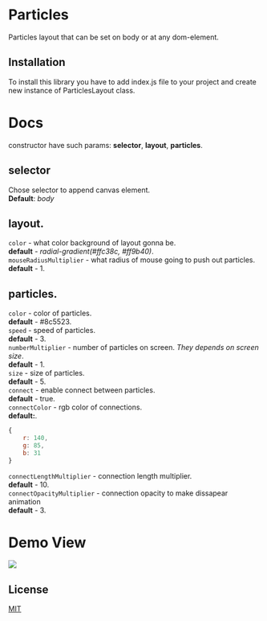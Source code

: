 # Particles
Particles layout that can be set on body or at any dom-element.

## Installation
To install this library you have to add index.js file to your project and create new instance of ParticlesLayout class.

# Docs
constructor have such params: **selector**, **layout**, **particles**. 
## selector
Chose selector to append canvas element.  
**Default**: *body*
## layout. 
`color` - what color background of layout gonna be.  
**default** - *radial-gradient(#ffc38c, #ff9b40)*.  
`mouseRadiusMultiplier` - what radius of mouse going to push out particles.  
**default** - 1.  
## particles.
`color` - color of particles.  
**default** - #8c5523.  
`speed` - speed of particles.  
**default** - 3.  
`numberMultiplier` - number of particles on screen. *They depends on screen size*.  
**default** - 1.  
`size` - size of particles.  
**default** - 5.  
`connect` - enable connect between particles.  
**default** - true.  
`connectColor` - rgb color of connections.  
**default:**.  
```javascript
{
    r: 140,
    g: 85,
    b: 31
}
```
`connectLengthMultiplier` - connection length multiplier.  
**default** - 10.  
`connectOpacityMultiplier` - connection opacity to make dissapear animation   
**default** - 3.  

# Demo View
![](https://i.ibb.co/GvTg3F1/ezgif-6-97872d91ccbb.gif)

## License
[MIT](https://choosealicense.com/licenses/mit/)
